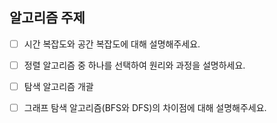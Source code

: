 ## 알고리즘 주제

- [ ] 시간 복잡도와 공간 복잡도에 대해 설명해주세요.
- [ ] 정렬 알고리즘 중 하나를 선택하여 원리와 과정을 설명하세요.
- [ ] 탐색 알고리즘 개괄
- [ ] 그래프 탐색 알고리즘(BFS와 DFS)의 차이점에 대해 설명해주세요.

